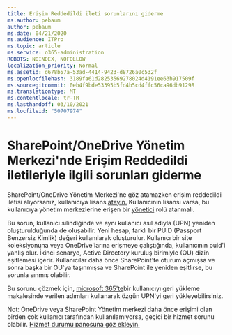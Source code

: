 ```yaml
---
title: Erişim Reddedildi ileti sorunlarını giderme
ms.author: pebaum
author: pebaum
ms.date: 04/21/2020
ms.audience: ITPro
ms.topic: article
ms.service: o365-administration
ROBOTS: NOINDEX, NOFOLLOW
localization_priority: Normal
ms.assetid: d678b57a-53ad-4414-9423-d8726a0c532f
ms.openlocfilehash: 3189fa61d28253569278024d4191ee63b917509f
ms.sourcegitcommit: 0eb4f9bde53395b5fd4b5cd4ffc56ca96db91298
ms.translationtype: MT
ms.contentlocale: tr-TR
ms.lasthandoff: 03/10/2021
ms.locfileid: "50707974"
---
```

# <a name="troubleshoot-access-denied-messages-in-sharepointonedrive-admin-center"></a>SharePoint/OneDrive Yönetim Merkezi'nde Erişim Reddedildi iletileriyle ilgili sorunları giderme

SharePoint/OneDrive Yönetim Merkezi'ne göz atamazken erişim reddedildi iletisi alıyorsanız, kullanıcıya lisans [atayın.](https://docs.microsoft.com/microsoft-365/admin/add-users/add-users) Kullanıcının lisansı varsa, bu kullanıcıya yönetim merkezlerine erişen bir [yönetici](https://docs.microsoft.com/microsoft-365/admin/add-users/about-admin-roles) rolü atanmalı.

Bu sorun, kullanıcı silindiğinde ve aynı kullanıcı asıl adıyla (UPN) yeniden oluşturulduğunda de oluşabilir. Yeni hesap, farklı bir PUID (Passport Benzersiz Kimlik) değeri kullanılarak oluşturulur. Kullanıcı bir site koleksiyonuna veya OneDrive'larına erişmeye çalıştığında, kullanıcının puid'i yanlış olur. İkinci senaryo, Active Directory kuruluş birimiyle (OU) dizin eşitlemesi içerir. Kullanıcılar daha önce SharePoint'te oturum açmışsa ve sonra başka bir OU'ya taşınmışsa ve SharePoint ile yeniden eşitlirse, bu sorunla sınmış olabilir.

Bu sorunu çözmek için, [microsoft 365'te](https://docs.microsoft.com/microsoft-365/admin/add-users/restore-user)bir kullanıcıyı geri yükleme makalesinde verilen adımları kullanarak özgün UPN'yi geri yükleyebilirsiniz.

Not: OneDrive veya SharePoint Yönetim merkezi daha önce erişimi olan birden çok kullanıcı tarafından kullanılamıyorsa, geçici bir hizmet sorunu olabilir.  [Hizmet durumu panosuna göz ekleyin.](https://portal.office.com/adminportal/home#/servicehealth)


